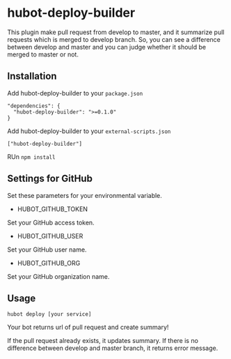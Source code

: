 # hubot-deploy-builder

This plugin make pull request from develop to master, and it summarize pull requests which is merged to develop branch.
So, you can see a difference between develop and master and you can judge whether it should be merged to master or not.

## Installation

Add hubot-deploy-builder to your `package.json`

```
"dependencies": {
  "hubot-deploy-builder": ">=0.1.0"
}
```

Add hubot-deploy-builder to your `external-scripts.json`

```
["hubot-deploy-builder"]
```

RUn `npm install`

## Settings for GitHub

Set these parameters for your environmental variable.

* HUBOT_GITHUB_TOKEN

Set your GitHub access token.

* HUBOT_GITHUB_USER

Set your GitHub user name.


* HUBOT_GITHUB_ORG

Set your GitHub organization name.

## Usage


```
hubot deploy [your service]
```

Your bot returns url of pull request and create summary!

If the pull request already exists, it updates summary.
If there is no difference between develop and master branch, it returns error message.

